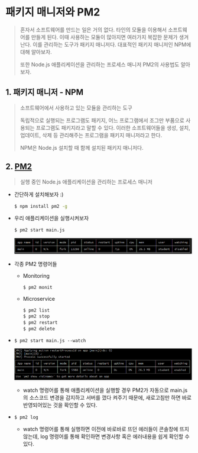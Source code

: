 # 패키지 매니저와 PM2

> 혼자서 소프트웨어를 만드는 일은 거의 없다. 타인의 모듈을 이용해서 소프트웨어를 만들게 된다.
> 이때 사용하는 모듈이 많아지면 여러가지 복잡한 문제가 생겨난다. 이를 관리하는 도구가 패키지 매니저다.
> 대표적인 패키지 매니저인 NPM에 대해 알아보자.
>
> 또한 Node.js 애플리케이션을 관리하는 프로세스 매니저 PM2의 사용법도 알아보자.



## 1. 패키지 매니저 - NPM

> 소프트웨어에서 사용하고 있는 모듈을 관리하는 도구
>
> 독립적으로 실행되는 프로그램도 패키지, 어느 프로그램에서 조그만 부품으로 사용되는 프로그램도 패키지라고 말할 수 있다. 이러한 소프트웨어들을 생성, 설치, 업데이트, 삭제 등 관리해주는 프로그램을 패키지 매니저라고 한다.
>
> NPM은 Node.js 설치할 때 함께 설치된 패키지 매니저다.



## 2. [PM2](<http://pm2.keymetrics.io/>)

> 실행 중인 Node.js 애플리케이션을 관리하는 프로세스 매니저

* 간단하게 설치해보자 :)

  ```bash
  $ npm install pm2 -g
  ```

* 우리 애플리케이션을 실행시켜보자

  ```bash
  $ pm2 start main.js
  ```

  ![1559284158351](assets/1559284158351.png)

* 각종 PM2 명령어들

  * Monitoring

    ```bash
    $ pm2 monit
    ```

  * Microservice

    ```bash
    $ pm2 list
    $ pm2 stop
    $ pm2 restart
    $ pm2 delete
    ```

* `$ pm2 start main.js --watch`

  ![1559284551773](assets/1559284551773.png)

  * watch 명령어를 통해 애플리케이션을 실행할 경우
    PM2가 자동으로 main.js의 소스코드 변경을 감지하고 서버를 껐다 켜주기 때문에,
    새로고침만 하면 바로 반영되어있는 것을 확인할 수 있다.

* `$ pm2 log`

  * watch 명령어를 통해 실행하면 이전에 바로바로 뜨던 에러들이 콘솔창에 뜨지 않는데,
    log 명령어를 통해 확인하면 변경사항 혹은 에러내용을 쉽게 확인할 수 있다.